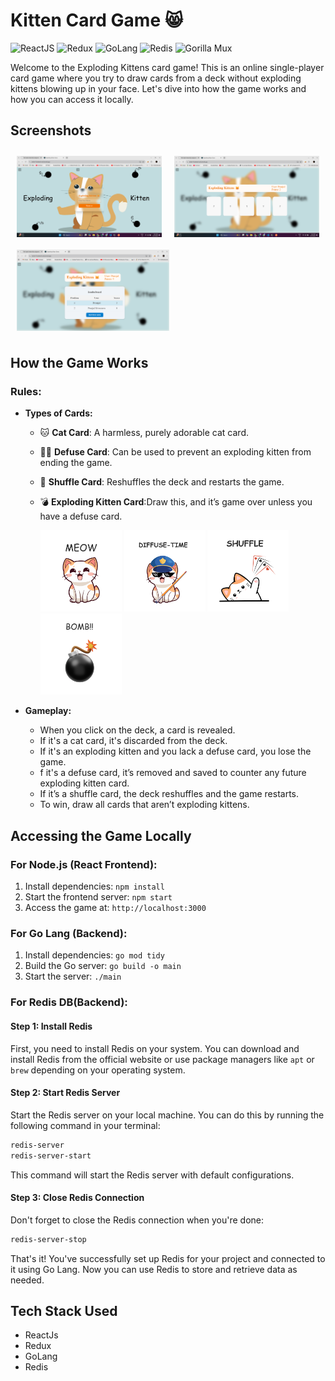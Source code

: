 # Kitten Card Game 😸


![ReactJS](https://img.shields.io/badge/-ReactJs-61DAFB?logo=react&logoColor=white)
![Redux](https://img.shields.io/badge/-Redux-764ABC?logo=redux&logoColor=white)
![GoLang](https://img.shields.io/badge/-GoLang-00ADD8?logo=go&logoColor=white)
![Redis](https://img.shields.io/badge/-Redis-DC382D?logo=redis&logoColor=white)
![Gorilla Mux](https://img.shields.io/badge/-Gorilla%20Mux-00ADD8?logo=go&logoColor=white)



Welcome to the Exploding Kittens card game! This is an online single-player card game where you try to draw cards from a deck without exploding kittens blowing up in your face. Let's dive into how the game works and how you can access it locally.

## Screenshots

  <div style="display: flex; flex-wrap: wrap; justify-content: space-between;">
    <img src="Screenshots/WelcomePage.png" alt="WelcomePage" style="height: 130px; padding: 10px;">
    <img src="Screenshots/game1.png" alt="gameScreenshot1" style="height: 130px; padding: 10px;">
    <img src="Screenshots/game2.png" alt="gameScreenshot1" style="height: 130px; padding: 10px;">
  </div>

## How the Game Works

### Rules:
- **Types of Cards:**
  - 🐱 **Cat Card**:  A harmless, purely adorable cat card.
  - 🧑‍🏭 **Defuse Card**:  Can be used to prevent an exploding kitten from ending the game.
  - 🔀 **Shuffle Card**: Reshuffles the deck and restarts the game.
  - 💣 **Exploding Kitten Card**:Draw this, and it’s game over unless you have a defuse card.


    <img src="exploding-kittens-frontend/src/assets/cat1.png" alt="cat1" style="height: 130px;">
    <img src="exploding-kittens-frontend/src/assets/cat2.png" alt="cat2" style="height: 130px;">
    <img src="exploding-kittens-frontend/src/assets/cat3.png" alt="cat3" style="height: 130px;">
    <img src="exploding-kittens-frontend/src/assets/cat4.png" alt="cat4" style="height: 130px;">




- **Gameplay:**
  - When you click on the deck, a card is revealed.
  - If it's a cat card, it's discarded from the deck.
  - If it's an exploding kitten and you lack a defuse card, you lose the game.
  - f it's a defuse card, it’s removed and saved to counter any future exploding kitten card.
  - If it’s a shuffle card, the deck reshuffles and the game restarts.
  - To win, draw all cards that aren’t exploding kittens.
## Accessing the Game Locally

### For Node.js (React Frontend):
1. Install dependencies: `npm install`
2. Start the frontend server: `npm start`
3. Access the game at: `http://localhost:3000`

### For Go Lang (Backend):
1. Install dependencies: `go mod tidy`
2. Build the Go server: `go build -o main`
3. Start the server: `./main`

### For Redis DB(Backend):

#### Step 1: Install Redis

First, you need to install Redis on your system. You can download and install Redis from the official website or use package managers like `apt` or `brew` depending on your operating system.

#### Step 2: Start Redis Server

Start the Redis server on your local machine. You can do this by running the following command in your terminal:

```bash
redis-server
redis-server-start
```

This command will start the Redis server with default configurations.


#### Step 3: Close Redis Connection

Don't forget to close the Redis connection when you're done:

```bash
redis-server-stop
```
That's it! You've successfully set up Redis for your project and connected to it using Go Lang. Now you can use Redis to store and retrieve data as needed.


## Tech Stack Used
- ReactJs
- Redux
- GoLang
- Redis
